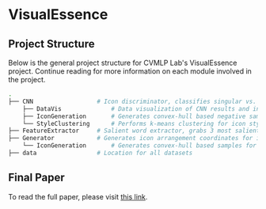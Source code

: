 # VisualEssence
## Project Structure
Below is the general project structure for CVMLP Lab's VisualEssence project. Continue reading for more information on each module involved in the project.
```bash
.
├── CNN                  # Icon discriminator, classifies singular vs. icon arrangements
    ├── DataVis              # Data visualization of CNN results and input dataset
    ├── IconGeneration       # Generates convex-hull based negative samples for CNN dataset
    └── StyleClustering      # Performs k-means clustering for icon style classification
├── FeatureExtractor     # Salient word extractor, grabs 3 most salient words from input sentence
├── Generator            # Generates icon arrangement coordinates for icon triplet inputs
    └── IconGeneration       # Generates convex-hull based samples for label generation
├── data                 # Location for all datasets
```

## Final Paper
To read the full paper, please visit [this link](https://github.com/micahreich/VisualEssence/blob/master/ve_paper-2.pdf).
